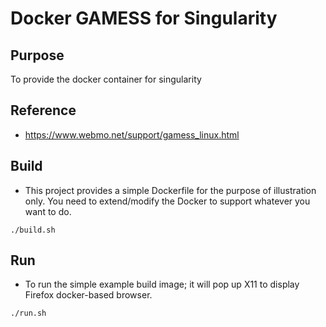 # Docker GAMESS for Singularity

## Purpose
To provide the docker container for singularity

## Reference
- https://www.webmo.net/support/gamess_linux.html

## Build
- This project provides a simple Dockerfile for the purpose of illustration only. You need to extend/modify the Docker to
support whatever you want to do.
```
./build.sh
```

## Run
- To run the simple example build image; it will pop up X11 to display Firefox docker-based browser.
```
./run.sh
```

